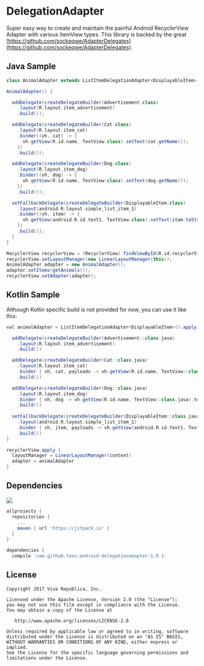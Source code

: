 # DelegationAdapter

Super easy way to create and maintain the painful Android RecyclerView Adapter with various ItemView types. This library is backed by the great [https://github.com/sockeqwe/AdapterDelegates](https://github.com/sockeqwe/AdapterDelegates).

## Java Sample

```groovy
class AnimalAdapter extends ListItemDelegationAdapter<DisplayableItem> {

AnimalAdapter() {

  addDelegate(createDelegateBuilder(Advertisement.class)
    .layout(R.layout.item_advertisement)
    .build());

  addDelegate(createDelegateBuilder(Cat.class)
    .layout(R.layout.item_cat)
    .binder((vh, cat) -> {
      vh.getView(R.id.name, TextView.class).setText(cat.getName());
    })
    .build());

  addDelegate(createDelegateBuilder(Dog.class)
    .layout(R.layout.item_dog)
    .binder((vh, dog) -> {
      vh.getView(R.id.name, TextView.class).setText(dog.getName());
    })
    .build());

  setFallbackDelegate(createDelegateBuilder(DisplayableItem.class)
    .layout(android.R.layout.simple_list_item_1)
    .binder((vh, item) -> {
      vh.getView(android.R.id.text1, TextView.class).setText(item.toString());
    })
    .build());
  }
}

RecyclerView recyclerView = (RecyclerView) findViewById(R.id.recyclerView);
recyclerView.setLayoutManager(new LinearLayoutManager(this));
AnimalAdapter adapter = new AnimalAdapter();
adapter.setItems(getAnimals());
recyclerView.setAdapter(adapter);

```

## Kotlin Sample
Although Kotlin specific build is not provided for now, you can use it like this:
```groovy
val animalAdapter = ListItemDelegationAdapter<DisplayableItem>().apply {

  addDelegate(createDelegateBuilder(Advertisement::class.java)
    .layout(R.layout.item_advertisement)
    .build())

  addDelegate(createDelegateBuilder(Cat::class.java)
    .layout(R.layout.item_cat)
    .binder { vh, cat, payloads -> vh.getView(R.id.name, TextView::class.java).text = cat.name }
    .build())

  addDelegate(createDelegateBuilder(Dog::class.java)
    .layout(R.layout.item_dog)
    .binder { vh, dog -> vh.getView(R.id.name, TextView::class.java).text = dog.name }
    .build())
    
  setFallbackDelegate(createDelegateBuilder(DisplayableItem::class.java)
    .layout(android.R.layout.simple_list_item_1)
    .binder { vh, item, payloads -> vh.getView(android.R.id.text1, TextView::class.java).text = item.toString() }
    .build())
}

recyclerView.apply {
  layoutManager = LinearLayoutManager(context)
  adapter = animalAdapter
}

```

## Dependencies
[![](https://jitpack.io/v/toss/android-delegationadapter.svg)](https://jitpack.io/#toss/android-delegationadapter)

```groovy
allprojects {
  repositories {
    ...
    maven { url 'https://jitpack.io' }
  }
}
```

```groovy
dependencies {
  compile 'com.github.toss:android-delegationadapter:1.0.1'
```

## License

```
Copyright 2017 Viva Republica, Inc.

Licensed under the Apache License, Version 2.0 (the "License");
you may not use this file except in compliance with the License.
You may obtain a copy of the License at

   http://www.apache.org/licenses/LICENSE-2.0

Unless required by applicable law or agreed to in writing, software
distributed under the License is distributed on an "AS IS" BASIS,
WITHOUT WARRANTIES OR CONDITIONS OF ANY KIND, either express or implied.
See the License for the specific language governing permissions and
limitations under the License.
```
